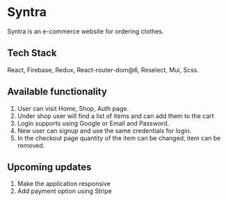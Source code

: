 # Syntra
Syntra is an e-commerce website for ordering clothes.

## Tech Stack
React, Firebase, Redux, React-router-dom@6, Reselect, Mui, Scss.

## Available functionality
1. User can visit Home, Shop, Auth page.
2. Under shop user will find a list of items and can add them to the cart
3. Login supports using Google or Email and Password.
4. New user can signup and use the same credentials for login.
5. In the checkout page quantity of the item can be changed, item can be removed.

## Upcoming updates
1. Make the application responsive
2. Add payment option using Stripe

